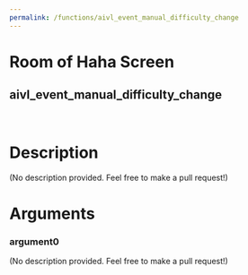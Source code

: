 ```yaml
---
permalink: /functions/aivl_event_manual_difficulty_change
---
```

# Room of Haha Screen  
## aivl_event_manual_difficulty_change  
&nbsp;  
# Description  
(No description provided. Feel free to make a pull request!) 
&nbsp;  
# Arguments
### argument0
(No description provided. Feel free to make a pull request!)
&nbsp;  


